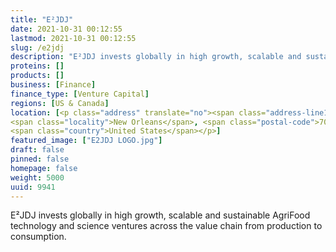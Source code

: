 ```yaml
---
title: "E²JDJ"
date: 2021-10-31 00:12:55
lastmod: 2021-10-31 00:12:55
slug: /e2jdj
description: "E²JDJ invests globally in high growth, scalable and sustainable AgriFood technology and science ventures across the value chain from production to consumption."
proteins: []
products: []
business: [Finance]
finance_type: [Venture Capital]
regions: [US & Canada]
location: [<p class="address" translate="no"><span class="address-line1">North Claiborne Avenue</span><br>
<span class="locality">New Orleans</span>, <span class="postal-code">70112</span><br>
<span class="country">United States</span></p>]
featured_image: ["E2JDJ LOGO.jpg"]
draft: false
pinned: false
homepage: false
weight: 5000
uuid: 9941
---
```

<p>E²JDJ invests globally in high growth, scalable and sustainable AgriFood technology and science ventures across the value chain from production to consumption.</p>
